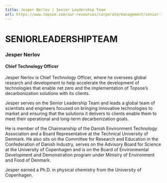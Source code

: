 ```yaml
---
title: Jesper Nerlov | Senior Leadership Team
url: https://www.topsoe.com/our-resources/corporate/management/senior-leadership-team/jesper-nerlov#main-content
---
```


# SENIORLEADERSHIPTEAM

### Jesper Nerlov

#### Chief Technology Officer

Jesper Nerlov is Chief Technology Officer, where he oversees global research and development to help accelerate the development of technologies that enable net zero and the implementation of Topsoe’s decarbonization solutions with its clients.

Jesper serves on the Senior Leadership Team and leads a global team of scientists and engineers focused on bringing innovative technologies to market and ensuring that the solutions it delivers to clients enable them to meet their operational and long-term decarbonization goals.

He is member of the Chairmanship of the Danish Environment Technology Association and a Board Representative at the Technical University of Denmark. He also sits on the Committee for Research and Education in the Confederation of Danish Industry, serves on the Advisory Board for Science at the University of Copenhagen and is on the Board of Environmental Development and Demonstration program under Ministry of Environment and Food of Denmark.

Jesper earned a Ph.D. in physical chemistry from the University of Copenhagen.
